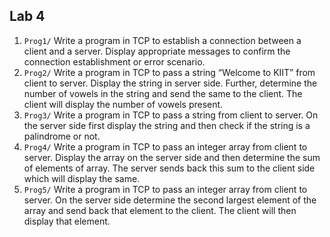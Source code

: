 ## Lab 4 

1. `Prog1/` Write a program in TCP to establish a connection between a client and a server. 
Display appropriate messages to confirm the connection establishment or error scenario. 
2. `Prog2/` Write a program in TCP to pass a string “Welcome to KIIT” from client to server. 
Display the string in server side. Further, determine the number of vowels in the string and send the same to
the client. The client will display the number of vowels present.
3. `Prog3/` Write a program in TCP to pass a string from client to server. On the server side first display
the string and then check if the string is a palindrome or not.
4. `Prog4/` Write a program in TCP to pass an integer array from client to server. 
Display the array on the server side and then determine the sum of elements of array. 
The server sends back this sum to the client side which will display the same.
5. `Prog5/` Write a program in TCP to pass an integer array from client to server. 
On the server side determine the second largest element of the array and send back that element to the client. 
The client will then display that element.
